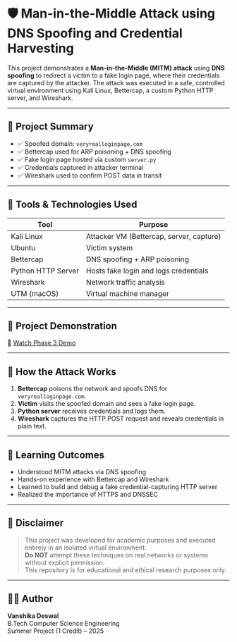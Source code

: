 # 🛡️ Man-in-the-Middle Attack using DNS Spoofing and Credential Harvesting

This project demonstrates a **Man-in-the-Middle (MITM) attack** using **DNS spoofing** to redirect a victim to a fake login page, where their credentials are captured by the attacker. The attack was executed in a safe, controlled virtual environment using Kali Linux, Bettercap, a custom Python HTTP server, and Wireshark.

---

## 📌 Project Summary

- ✅ Spoofed domain: `veryrealloginpage.com`  
- ✅ Bettercap used for ARP poisoning + DNS spoofing  
- ✅ Fake login page hosted via custom `server.py`  
- ✅ Credentials captured in attacker terminal  
- ✅ Wireshark used to confirm POST data in transit  

---

## 🧰 Tools & Technologies Used

| Tool               | Purpose                                 |
|--------------------|------------------------------------------|
| Kali Linux         | Attacker VM (Bettercap, server, capture) |
| Ubuntu             | Victim system                            |
| Bettercap          | DNS spoofing + ARP poisoning             |
| Python HTTP Server | Hosts fake login and logs credentials    |
| Wireshark          | Network traffic analysis                 |
| UTM (macOS)        | Virtual machine manager                  |

---

## 🎥 Project Demonstration

📎 [Watch Phase 3 Demo](https://drive.google.com/file/d/1O33an_vlMTm1KxUjwLh0JT4WR03NESlG/view?usp=sharing)

---

## 🧪 How the Attack Works

1. **Bettercap** poisons the network and spoofs DNS for `veryrealloginpage.com`.  
2. **Victim** visits the spoofed domain and sees a fake login page.  
3. **Python server** receives credentials and logs them.
4. **Wireshark** captures the HTTP POST request and reveals credentials in plain text.

---

## 🧠 Learning Outcomes

- Understood MITM attacks via DNS spoofing  
- Hands-on experience with Bettercap and Wireshark  
- Learned to build and debug a fake credential-capturing HTTP server  
- Realized the importance of HTTPS and DNSSEC

---

## 🚨 Disclaimer

> This project was developed for academic purposes and executed entirely in an isolated virtual environment.  
> **Do NOT** attempt these techniques on real networks or systems without explicit permission.  
> This repository is for educational and ethical research purposes only.

---

## 👩‍💻 Author

**Vanshika Deswal**  
B.Tech Computer Science Engineering  
Summer Project (1 Credit) – 2025  


